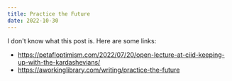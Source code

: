 ```yaml
---
title: Practice the Future
date: 2022-10-30
---
```


I don't know what this post is.
Here are some links:

- https://petafloptimism.com/2022/07/20/open-lecture-at-ciid-keeping-up-with-the-kardashevians/
- https://aworkinglibrary.com/writing/practice-the-future

